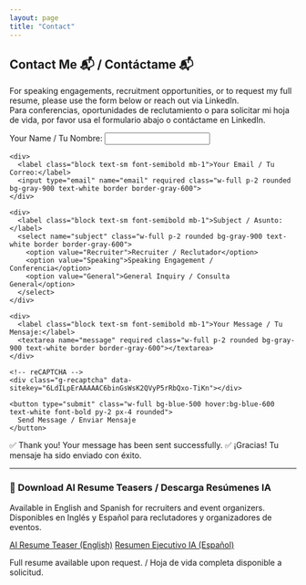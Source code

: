 ```yaml
---
layout: page
title: "Contact"
---
```


## Contact Me 📬 / Contáctame 📬

For speaking engagements, recruitment opportunities, or to request my full resume, please use the form below or reach out via LinkedIn.  
Para conferencias, oportunidades de reclutamiento o para solicitar mi hoja de vida, por favor usa el formulario abajo o contáctame en LinkedIn.

<div id="form-container">
  <form
    id="contact-form"
    action="https://formspree.io/f/xpwlrqpy"
    method="POST"
    class="max-w-xl mx-auto bg-gray-800 p-6 rounded-lg shadow-lg space-y-4"
  >
    <div>
      <label class="block text-sm font-semibold mb-1">Your Name / Tu Nombre:</label>
      <input type="text" name="name" required class="w-full p-2 rounded bg-gray-900 text-white border border-gray-600">
    </div>

    <div>
      <label class="block text-sm font-semibold mb-1">Your Email / Tu Correo:</label>
      <input type="email" name="email" required class="w-full p-2 rounded bg-gray-900 text-white border border-gray-600">
    </div>

    <div>
      <label class="block text-sm font-semibold mb-1">Subject / Asunto:</label>
      <select name="subject" class="w-full p-2 rounded bg-gray-900 text-white border border-gray-600">
        <option value="Recruiter">Recruiter / Reclutador</option>
        <option value="Speaking">Speaking Engagement / Conferencia</option>
        <option value="General">General Inquiry / Consulta General</option>
      </select>
    </div>

    <div>
      <label class="block text-sm font-semibold mb-1">Your Message / Tu Mensaje:</label>
      <textarea name="message" required class="w-full p-2 rounded bg-gray-900 text-white border border-gray-600"></textarea>
    </div>

    <!-- reCAPTCHA -->
    <div class="g-recaptcha" data-sitekey="6LdILpErAAAAAC6binGsWsK2QVyP5rRbQxo-TiKn"></div>

    <button type="submit" class="w-full bg-blue-500 hover:bg-blue-600 text-white font-bold py-2 px-4 rounded">
      Send Message / Enviar Mensaje
    </button>
  </form>
</div>

<div id="thank-you" class="hidden text-center bg-green-800 text-white p-4 rounded-lg mt-6 max-w-xl mx-auto">
  ✅ Thank you! Your message has been sent successfully.  
  ✅ ¡Gracias! Tu mensaje ha sido enviado con éxito.
</div>

---

### 📄 Download AI Resume Teasers / Descarga Resúmenes IA

<p class="mb-2">Available in English and Spanish for recruiters and event organizers.  
Disponibles en Inglés y Español para reclutadores y organizadores de eventos.</p>

<div class="flex flex-col sm:flex-row gap-3 justify-center mt-2">
  <a href="{{ site.baseurl }}/Andres_Tobacia_AI_Resume_EN.pdf" class="bg-blue-500 hover:bg-blue-600 text-white font-bold py-2 px-4 rounded text-center">AI Resume Teaser (English)</a>
  <a href="{{ site.baseurl }}/Andres_Tobacia_AI_Resume_ES.pdf" class="bg-blue-500 hover:bg-blue-600 text-white font-bold py-2 px-4 rounded text-center">Resumen Ejecutivo IA (Español)</a>
</div>

<p class="text-sm mt-2 text-center">Full resume available upon request. / Hoja de vida completa disponible a solicitud.</p>

<!-- Include reCAPTCHA script -->
<script src="https://www.google.com/recaptcha/api.js" async defer></script>

<!-- Confirmation Message Script -->
<script>
document.getElementById('contact-form').addEventListener('submit', function(e) {
  e.preventDefault();
  const form = this;
  fetch(form.action, {
    method: 'POST',
    body: new FormData(form),
    headers: { 'Accept': 'application/json' }
  }).then(response => {
    if (response.ok) {
      document.getElementById('form-container').classList.add('hidden');
      document.getElementById('thank-you').classList.remove('hidden');
    } else {
      alert('There was an error sending your message. Please try again. / Hubo un error al enviar tu mensaje. Inténtalo de nuevo.');
    }
  }).catch(error => {
    alert('There was an error sending your message. Please try again. / Hubo un error al enviar tu mensaje. Inténtalo de nuevo.');
  });
});
</script>


